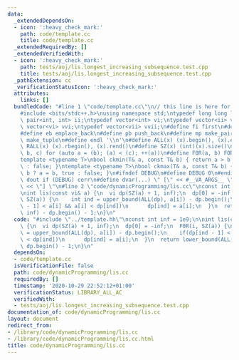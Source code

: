 ```yaml
---
data:
  _extendedDependsOn:
  - icon: ':heavy_check_mark:'
    path: code/template.cc
    title: code/template.cc
  _extendedRequiredBy: []
  _extendedVerifiedWith:
  - icon: ':heavy_check_mark:'
    path: tests/aoj/lis.longest_increasing_subsequence.test.cpp
    title: tests/aoj/lis.longest_increasing_subsequence.test.cpp
  _pathExtension: cc
  _verificationStatusIcon: ':heavy_check_mark:'
  attributes:
    links: []
  bundledCode: "#line 1 \"code/template.cc\"\n// this line is here for a reason\n\
    #include <bits/stdc++.h>\nusing namespace std;\ntypedef long long ll;\ntypedef\
    \ pair<int, int> ii;\ntypedef vector<int> vi;\ntypedef vector<ii> vii;\ntypedef\
    \ vector<vi> vvi;\ntypedef vector<vii> vvii;\n#define fi first\n#define se second\n\
    #define eb emplace_back\n#define pb push_back\n#define mp make_pair\n#define mt\
    \ make_tuple\n#define endl '\\n'\n#define ALL(x) (x).begin(), (x).end()\n#define\
    \ RALL(x) (x).rbegin(), (x).rend()\n#define SZ(x) (int)(x).size()\n#define FOR(a,\
    \ b, c) for (auto a = (b); (a) < (c); ++(a))\n#define F0R(a, b) FOR (a, 0, (b))\n\
    template <typename T>\nbool ckmin(T& a, const T& b) { return a > b ? a = b, true\
    \ : false; }\ntemplate <typename T>\nbool ckmax(T& a, const T& b) { return a <\
    \ b ? a = b, true : false; }\n#ifndef DEBUG\n#define DEBUG 0\n#endif\n#define\
    \ dout if (DEBUG) cerr\n#define dvar(...) \" [\" << #__VA_ARGS__ \": \" << (__VA_ARGS__)\
    \ << \"] \"\n#line 2 \"code/dynamicProgramming/lis.cc\"\nconst int inf = 1e9;\n\
    \nint lis(const vi& a) {\n  vi dp(SZ(a) + 1, inf);\n  dp[0] = -inf;\n  F0R(i,\
    \ SZ(a)) {\n    int ind = upper_bound(ALL(dp), a[i]) - dp.begin();\n    if(dp[ind\
    \ - 1] < a[i] && a[i] < dp[ind])\n      dp[ind] = a[i];\n  }\n  return lower_bound(ALL(dp),\
    \ inf) - dp.begin() - 1;\n}\n"
  code: "#include \"../template.hh\"\nconst int inf = 1e9;\n\nint lis(const vi& a)\
    \ {\n  vi dp(SZ(a) + 1, inf);\n  dp[0] = -inf;\n  F0R(i, SZ(a)) {\n    int ind\
    \ = upper_bound(ALL(dp), a[i]) - dp.begin();\n    if(dp[ind - 1] < a[i] && a[i]\
    \ < dp[ind])\n      dp[ind] = a[i];\n  }\n  return lower_bound(ALL(dp), inf) -\
    \ dp.begin() - 1;\n}\n"
  dependsOn:
  - code/template.cc
  isVerificationFile: false
  path: code/dynamicProgramming/lis.cc
  requiredBy: []
  timestamp: '2020-10-29 22:52:12+01:00'
  verificationStatus: LIBRARY_ALL_AC
  verifiedWith:
  - tests/aoj/lis.longest_increasing_subsequence.test.cpp
documentation_of: code/dynamicProgramming/lis.cc
layout: document
redirect_from:
- /library/code/dynamicProgramming/lis.cc
- /library/code/dynamicProgramming/lis.cc.html
title: code/dynamicProgramming/lis.cc
---
```

